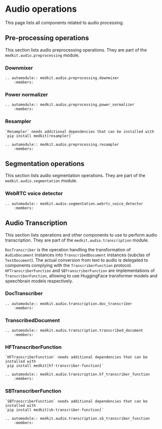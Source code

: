 # Audio operations

This page lists all components related to audio processing.

## Pre-processing operations

This section lists audio preprocessing operations. They are part
of the `medkit.audio.preprocessing` module.

### Downmixer

```{eval-rst}
.. automodule:: medkit.audio.preprocessing.downmixer
    :members:
```

### Power normalizer

```{eval-rst}
.. automodule:: medkit.audio.preprocessing.power_normalizer
    :members:
```

### Resampler

```{important}
`Resampler` needs additional dependencies that can be installed with `pip install medkit[resampler]`
```

```{eval-rst}
.. automodule:: medkit.audio.preprocessing.resampler
    :members:
```

## Segmentation operations

This section lists audio segmentation operations. They are part of the
`medkit.audio.segmentation` module.


### WebRTC voice detector

```{eval-rst}
.. automodule:: medkit.audio.segmentation.webrtc_voice_detector
    :members:
```

## Audio Transcription

This section lists operations and other components to use to perform audio transcription.
They are part of the `medkit.audio.transcription` module.

`DocTranscriber` is the operation handling the transformation of `AudioDocument`
instances into `TranscribedDocument` instances (subclas of `TextDocument`). The
actual conversion from text to audio is delegated to components complying with
the `TranscriberFunction` protocol. `HFTranscriberFunction` and
`SBTranscriberFunction` are implementations of `TranscriberFunction`, allowing
to use HuggingFace transformer models and speechbrain models respectively.

### DocTranscriber

```{eval-rst}
.. automodule:: medkit.audio.transcription.doc_transcriber
    :members:
```

### TranscribedDocument

```{eval-rst}
.. automodule:: medkit.audio.transcription.transcribed_document
    :members:
```

### HFTranscriberFunction

```{important}
`HFTranscriberFunction` needs additional dependencies that can be installed with
`pip install medkit[hf-transcriber-function]`
```

```{eval-rst}
.. automodule:: medkit.audio.transcription.hf_transcriber_function
    :members:
```

### SBTranscriberFunction

```{important}
`SBTranscriberFunction` needs additional dependencies that can be installed with
`pip install medkit[sb-transcriber-function]`
```

```{eval-rst}
.. automodule:: medkit.audio.transcription.sb_transcriber_function
    :members:
```
